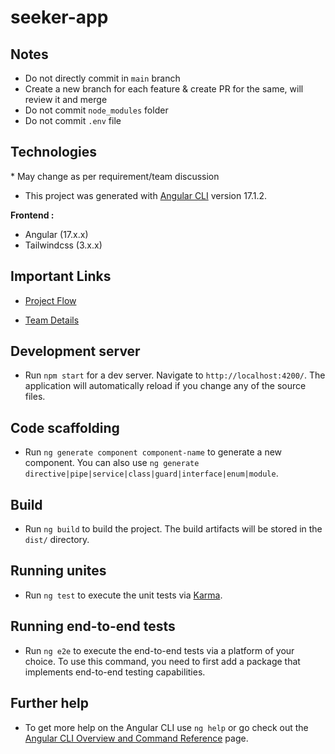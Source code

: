 # seeker-app

## Notes

-   Do not directly commit in `main` branch
-   Create a new branch for each feature & create PR for the same, will review
    it and merge
-   Do not commit `node_modules` folder
-   Do not commit `.env` file

## Technologies

\* May change as per requirement/team discussion

-   This project was generated with [Angular CLI](https://github.com/angular/angular-cli) version 17.1.2.

**Frontend :**

-   Angular (17.x.x)
-   Tailwindcss (3.x.x)

## Important Links

-   [Project Flow](https://drive.google.com/file/d/1up5-EMfls0ycHXtUN_W0BiGxoVT_DpBd/view)

-   [Team Details](https://docs.google.com/spreadsheets/d/1Y6oUUeeC6dFKH2PCi76-8we-vuI48t5sNSTKXK6A5Pg/edit#gid=0)

## Development server

-   Run `npm start` for a dev server. Navigate to `http://localhost:4200/`. The application will automatically reload if you change any of the source files.

## Code scaffolding

-   Run `ng generate component component-name` to generate a new component. You can also use `ng generate directive|pipe|service|class|guard|interface|enum|module`.

## Build

-   Run `ng build` to build the project. The build artifacts will be stored in the `dist/` directory.

## Running unites

-   Run `ng test` to execute the unit tests via [Karma](https://karma-runner.github.io).

## Running end-to-end tests

-   Run `ng e2e` to execute the end-to-end tests via a platform of your choice. To use this command, you need to first add a package that implements end-to-end testing capabilities.

## Further help

-   To get more help on the Angular CLI use `ng help` or go check out the [Angular CLI Overview and Command Reference](https://angular.io/cli) page.
